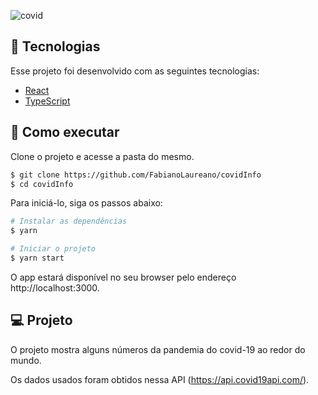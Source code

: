 ![covid](https://user-images.githubusercontent.com/5856379/134094352-45e1324f-7470-4d13-a843-7b5470f63be0.jpg)

## 🧪 Tecnologias

Esse projeto foi desenvolvido com as seguintes tecnologias:

- [React](https://reactjs.org)
- [TypeScript](https://www.typescriptlang.org/)

## 🚀 Como executar

Clone o projeto e acesse a pasta do mesmo.

```bash
$ git clone https://github.com/FabianoLaureano/covidInfo
$ cd covidInfo
```

Para iniciá-lo, siga os passos abaixo:
```bash
# Instalar as dependências
$ yarn

# Iniciar o projeto
$ yarn start
```
O app estará disponível no seu browser pelo endereço http://localhost:3000.

## 💻 Projeto

O projeto mostra alguns números da pandemia do covid-19 ao redor do mundo.  

Os dados usados foram obtidos nessa API (https://api.covid19api.com/).
